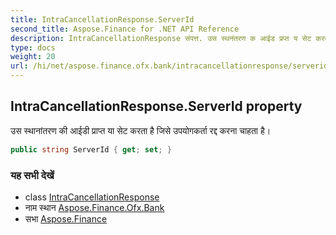 ```yaml
---
title: IntraCancellationResponse.ServerId
second_title: Aspose.Finance for .NET API Reference
description: IntraCancellationResponse संपत्त. उस स्थनंतरण क आईड प्रप्त य सेट करत है जसे उपयगकर्त रद्द करन चहत है
type: docs
weight: 20
url: /hi/net/aspose.finance.ofx.bank/intracancellationresponse/serverid/
---
```

## IntraCancellationResponse.ServerId property

उस स्थानांतरण की आईडी प्राप्त या सेट करता है जिसे उपयोगकर्ता रद्द करना चाहता है।

```csharp
public string ServerId { get; set; }
```

### यह सभी देखें

* class [IntraCancellationResponse](../)
* नाम स्थान [Aspose.Finance.Ofx.Bank](../../intracancellationresponse/)
* सभा [Aspose.Finance](../../../)


